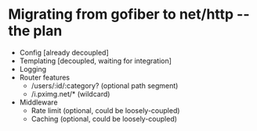 # Migrating from gofiber to net/http -- the plan

- Config [already decoupled]
- Templating [decoupled, waiting for integration]
- Logging
- Router 
  features
    - /users/:id/:category? (optional path segment)
    - /i.pximg.net/* (wildcard)
- Middleware
  - Rate limit (optional, could be loosely-coupled)
  - Caching (optional, could be loosely-coupled)
